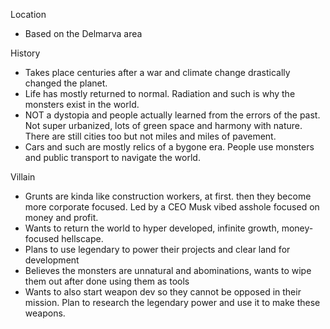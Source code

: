 Location
- Based on the Delmarva area

History
- Takes place centuries after a war and climate change drastically changed the planet. 
- Life has mostly returned to normal. Radiation and such is why the monsters exist in the world.
- NOT a dystopia and people actually learned from the errors of the past. Not super urbanized, lots of green space and harmony with nature. There are still cities too but not miles and miles of pavement.
- Cars and such are mostly relics of a bygone era. People use monsters and public transport to navigate the world.

Villain
- Grunts are kinda like construction workers, at first. then they become more corporate focused. Led by a CEO Musk vibed asshole focused on money and profit.
- Wants to return the world to hyper developed, infinite growth, money-focused hellscape.
- Plans to use legendary to power their projects and clear land for development
- Believes the monsters are unnatural and abominations, wants to wipe them out after done using them as tools
- Wants to also start weapon dev so they cannot be opposed in their mission. Plan to research the legendary power and use it to make these weapons.